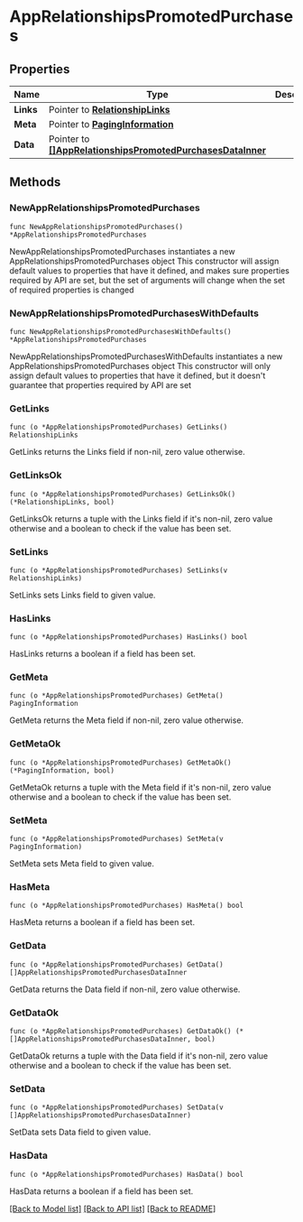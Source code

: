 # AppRelationshipsPromotedPurchases

## Properties

Name | Type | Description | Notes
------------ | ------------- | ------------- | -------------
**Links** | Pointer to [**RelationshipLinks**](RelationshipLinks.md) |  | [optional] 
**Meta** | Pointer to [**PagingInformation**](PagingInformation.md) |  | [optional] 
**Data** | Pointer to [**[]AppRelationshipsPromotedPurchasesDataInner**](AppRelationshipsPromotedPurchasesDataInner.md) |  | [optional] 

## Methods

### NewAppRelationshipsPromotedPurchases

`func NewAppRelationshipsPromotedPurchases() *AppRelationshipsPromotedPurchases`

NewAppRelationshipsPromotedPurchases instantiates a new AppRelationshipsPromotedPurchases object
This constructor will assign default values to properties that have it defined,
and makes sure properties required by API are set, but the set of arguments
will change when the set of required properties is changed

### NewAppRelationshipsPromotedPurchasesWithDefaults

`func NewAppRelationshipsPromotedPurchasesWithDefaults() *AppRelationshipsPromotedPurchases`

NewAppRelationshipsPromotedPurchasesWithDefaults instantiates a new AppRelationshipsPromotedPurchases object
This constructor will only assign default values to properties that have it defined,
but it doesn't guarantee that properties required by API are set

### GetLinks

`func (o *AppRelationshipsPromotedPurchases) GetLinks() RelationshipLinks`

GetLinks returns the Links field if non-nil, zero value otherwise.

### GetLinksOk

`func (o *AppRelationshipsPromotedPurchases) GetLinksOk() (*RelationshipLinks, bool)`

GetLinksOk returns a tuple with the Links field if it's non-nil, zero value otherwise
and a boolean to check if the value has been set.

### SetLinks

`func (o *AppRelationshipsPromotedPurchases) SetLinks(v RelationshipLinks)`

SetLinks sets Links field to given value.

### HasLinks

`func (o *AppRelationshipsPromotedPurchases) HasLinks() bool`

HasLinks returns a boolean if a field has been set.

### GetMeta

`func (o *AppRelationshipsPromotedPurchases) GetMeta() PagingInformation`

GetMeta returns the Meta field if non-nil, zero value otherwise.

### GetMetaOk

`func (o *AppRelationshipsPromotedPurchases) GetMetaOk() (*PagingInformation, bool)`

GetMetaOk returns a tuple with the Meta field if it's non-nil, zero value otherwise
and a boolean to check if the value has been set.

### SetMeta

`func (o *AppRelationshipsPromotedPurchases) SetMeta(v PagingInformation)`

SetMeta sets Meta field to given value.

### HasMeta

`func (o *AppRelationshipsPromotedPurchases) HasMeta() bool`

HasMeta returns a boolean if a field has been set.

### GetData

`func (o *AppRelationshipsPromotedPurchases) GetData() []AppRelationshipsPromotedPurchasesDataInner`

GetData returns the Data field if non-nil, zero value otherwise.

### GetDataOk

`func (o *AppRelationshipsPromotedPurchases) GetDataOk() (*[]AppRelationshipsPromotedPurchasesDataInner, bool)`

GetDataOk returns a tuple with the Data field if it's non-nil, zero value otherwise
and a boolean to check if the value has been set.

### SetData

`func (o *AppRelationshipsPromotedPurchases) SetData(v []AppRelationshipsPromotedPurchasesDataInner)`

SetData sets Data field to given value.

### HasData

`func (o *AppRelationshipsPromotedPurchases) HasData() bool`

HasData returns a boolean if a field has been set.


[[Back to Model list]](../README.md#documentation-for-models) [[Back to API list]](../README.md#documentation-for-api-endpoints) [[Back to README]](../README.md)


